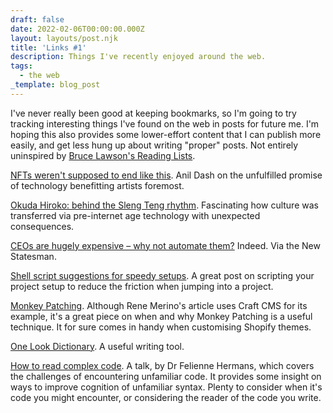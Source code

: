 ```yaml
---
draft: false
date: 2022-02-06T00:00:00.000Z
layout: layouts/post.njk
title: 'Links #1'
description: Things I've recently enjoyed around the web.
tags:
  - the web
_template: blog_post
---
```



I've never really been good at keeping bookmarks, so I'm going to try tracking interesting things I've found on the web in posts for future me. I'm hoping this also provides some lower-effort content that I can publish more easily, and get less hung up about writing "proper" posts. Not entirely uninspired by [Bruce Lawson's Reading Lists](https://brucelawson.co.uk/category/accessibility-web-standards/reading-list/).

[NFTs weren't supposed to end like this](https://www.theatlantic.com/ideas/archive/2021/04/nfts-werent-supposed-end-like/618488/). Anil Dash on the unfulfilled promise of technology benefitting artists foremost.

[Okuda Hiroko: behind the Sleng Teng rhythm](https://www.nippon.com/en/japan-topics/g02027/). Fascinating how culture was transferred via pre-internet age technology with unexpected consequences.

[CEOs are hugely expensive – why not automate them?](https://www.newstatesman.com/business/companies/2021/04/ceos-are-hugely-expensive-why-not-automate-them) Indeed. Via the New Statesman.

[Shell script suggestions for speedy setups](https://thoughtbot.com/blog/shell-script-suggestions-for-speedy-setups). A great post on scripting your project setup to reduce the friction when jumping into a project.

[Monkey Patching](https://cognition.happycog.com/article/monkey-patching-in-craft). Although Rene Merino's article uses Craft CMS for its example, it's a great piece on when and why Monkey Patching is a useful technique. It for sure comes in handy when customising Shopify themes.

[One Look Dictionary](https://onelook.com/). A useful writing tool.

[How to read complex code](https://www.youtube.com/watch?v=az-MX_M11lg). A talk, by Dr Felienne Hermans, which covers the challenges of encountering unfamiliar code. It provides some insight on ways to improve cognition of unfamiliar syntax. Plenty to consider when it's code you might encounter, or considering the reader of the code you write.
